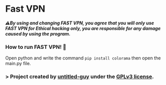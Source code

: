# Fast VPN
***⚠️By using and changing FAST VPN, you agree that you will only use FAST VPN for Ethical hacking only, you are responsible for any damage caused by using the program.***

### How to run FAST VPN! 🏃
Open python and write the command `pip install colorama` then open the main.py file.

### > Project created by [untitled-guy](https://github.com/untitled-guy) under the [GPLv3 license](https://www.gnu.org/licenses/gpl-3.0.en.html).
